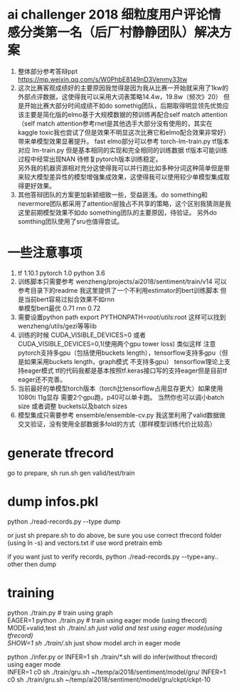 # ai challenger 2018 细粒度用户评论情感分类第一名（后厂村静静团队）解决方案
1. 整体部分参考答辩ppt https://mp.weixin.qq.com/s/W0PhbE8149nD3Venmy33tw
2. 这次比赛客观成绩好的主要原因我觉得是因为我从比赛一开始就采用了1kw的外部点评数据，这使得我可以采用大词表策略14.4w，19.8w（频次》20） 
   但是开始比赛大部分时间成绩不如do somethig团队，后期取得明显领先优势应该主要是简化版的elmo基于大规模数据的预训练再配合self match attention（self match attention参考rnet是其他选手大部分没有使用的，其实在kaggle toxic我也尝试了但是效果不明显这次比赛它和elmo配合效果非常好）带来单模型效果显著提升。 
  fast elmo部分可以参考 torch-lm-train.py tf版本对应 lm-train.py 但是基本相同的实现和完全相同的训练数据 tf版本可能训练过程中经常出现NAN 待修复pytorch版本训练稳定。     
  另外我的机器资源相对充分这使得我可以并行跑比如多种分词这种简单但是带来较大模型差异性的模型增强集成效果，这使得我可以使用较少单模型集成取得更好效果。   
3. 其他答辩团队的方案更加新颖细致一些，受益匪浅。do something和nevermore团队都采用了attention层独占不共享的策略，这个区别我猜测是我这里前期模型效果不如do something团队的主要原因，待验证。 另外do somthing团队使用了sru也值得尝试。  

# 一些注意事项
1. tf 1.10.1  pytorch 1.0  python 3.6  
2. 训练脚本只需要参考 wenzheng/projects/ai2018/sentiment/train/v14 可以参考目录下的readme 我这里提供了一个不利用estimator的bert训练脚本 但是当前bert容易过拟合效果不如rnn  
   单模型bert最优 0.71 rnn 0.72   
3. 需要设置python path export PYTHONPATH=$root/utils:$root 这样可以找到wenzheng/utils/gezi等等lib 
4. 训练的时候 CUDA_VISIBLE_DEVICES=0 或者 CUDA_VISIBLE_DEVICES=0,1(使用两个gpu tower loss) 类似这样 注意pytorch支持多gpu（包括使用buckets length），tensorflow支持多gpu（但是如果采用buckets length，graph模式 不支持多gpu）
   tensorflow理论上支持eager模式 tf的代码我都是基本按照tf.keras接口写的支持eager但是目前tf eager还不完善。  
5. 当前最好的单模型torch版本（torch比tensorflow占用显存更大）如果使用1080ti 11g显存 需要2个gpu跑，p40可以单卡跑。 当然你也可以调小batch size 或者调整 buckets以及batch sizes   
6. 模型集成只需要参考 ensemble/ensemble-cv.py 我这里利用了valid数据做交叉验证，没有使用全部数据多fold的方式（那样模型训练代价比较高）   

# generate tfrecord  
go to prepare, sh run.sh gen valid/test/train   
# dump infos.pkl  
python ./read-records.py --type dump   

or just sh prepare.sh to do above, be sure you use correct tfrecord folder (using ln -s)  and vectors.txt if use word pretrain emb  

if you want just to verify records, python ./read-records.py --type=any.. other then dump  
# training 
python ./train.py  # train using graph  
EAGER=1 python ./train.py # train using eager mode  (using tfrecord)
MODE=valid,test sh ./train/*.sh  just valid and test using eager mode(using tfrecord)  
SHOW=1 sh ./train/*.sh just show model arch in eager mode   

python ./infer.py or INFER=1 sh ./train/*.sh will do infer(without tfrecord) using eager mode    
INFER=1 c0 sh ./train/gru.sh ~/temp/ai2018/sentiment/model/gru/ 
INFER=1 c0 sh ./train/gru.sh ~/temp/ai2018/sentiment/model/gru/ckpt/ckpt-10 
